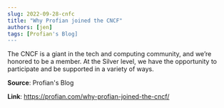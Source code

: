 ```yaml
---
slug: 2022-09-28-cnfc
title: "Why Profian joined the CNCF"
authors: [jen]
tags: [Profian's Blog]
---
```

The CNCF is a giant in the tech and computing community, and we’re honored to be a member. At the Silver level, we have the opportunity to participate and be supported in a variety of ways.

**Source**: Profian's Blog

**Link**: https://profian.com/why-profian-joined-the-cncf/